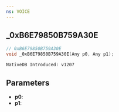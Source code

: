 ```yaml
---
ns: VOICE
---
```

## _0xB6E79850B759A30E

```c
// 0xB6E79850B759A30E
void _0xB6E79850B759A30E(Any p0, Any p1);
```

```
NativeDB Introduced: v1207
```

## Parameters
* **p0**:
* **p1**:
